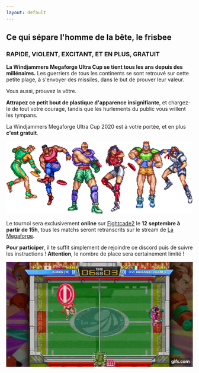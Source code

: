 ```yaml
---
layout: default
---
```


## Ce qui sépare l'homme de la bête, le frisbee

### RAPIDE, VIOLENT, EXCITANT, ET EN PLUS, GRATUIT

**La Windjammers Megaforge Ultra Cup se tient tous les ans depuis des millénaires.** Les guerriers de tous les continents se sont retrouvé sur cette petite plage, à s'envoyer des missiles, dans le but de prouver leur valeur. 

Vous aussi, prouvez la vôtre. 

**Attrapez ce petit bout de plastique d'apparence insignifiante**, et chargez-le de tout votre courage, tandis que les hurlements du public vous vrillent les tympans. 

La Windjammers Megaforge Ultra Cup 2020 est à votre portée, et en plus **c'est gratuit**.

<img src="/images/players.png" >

Le tournoi sera exclusivement **online** sur [Fightcade2](https://www.fightcade.com/) le **12 septembre à partir de 15h**, tous les matchs seront retranscrits sur le stream de [La Megaforge](https://www.twitch.tv/lamegaforgelive).

**Pour participer**, il te suffit simplement de rejoindre ce discord puis de suivre les instructions ! **Attention**, le nombre de place sera certainement limité !

<div style="text-align: center;">
	<div id="discordInviteBox"></div>
</div>


<img src="/images/D1LZ1n.gif" >